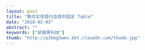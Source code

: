 ```yaml
---
layout: post
title: "教你实现首行及首列固定 Table"
date: "2018-02-03"
abstract: ""
keywords: ["前端黑科技"]
thumb: "http://p3kbg5wmv.bkt.clouddn.com/thumb.jpg"
---
```

